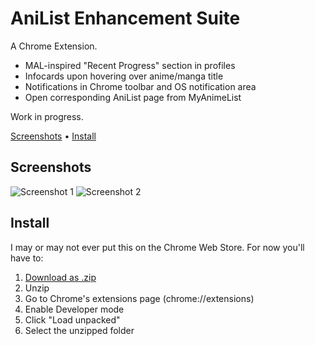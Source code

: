 # AniList Enhancement Suite

A Chrome Extension.

* MAL-inspired "Recent Progress" section in profiles
* Infocards upon hovering over anime/manga title
* Notifications in Chrome toolbar and OS notification area
* Open corresponding AniList page from MyAnimeList

Work in progress.

[Screenshots](#screenshots) • [Install](#install)

## Screenshots

![Screenshot 1](https://i.imgur.com/Cu72tRE.png)
![Screenshot 2](https://i.imgur.com/KmCcTXQ.png)

## Install

I may or may not ever put this on the Chrome Web Store. For now you'll have to:

1. [Download as .zip](https://github.com/z-------------/anilist-es/archive/master.zip)
2. Unzip
3. Go to Chrome's extensions page (chrome://extensions)
4. Enable Developer mode
5. Click "Load unpacked"
6. Select the unzipped folder
